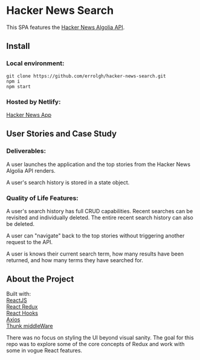 # Hacker News Search
This SPA features the [Hacker News Algolia API](https://hn.algolia.com/api/).

## Install
### Local environment:
```
git clone https://github.com/errolgh/hacker-news-search.git
npm i
npm start
```
### Hosted by Netlify:
[Hacker News App](https://cranky-stonebraker-12c9f2.netlify.app/)

## User Stories and Case Study
### Deliverables:
A user launches the application and the top stories from the Hacker News Algolia API renders.

A user's search history is stored in a state object.

### Quality of Life Features:
A user's search history has full CRUD capabilities. Recent searches can be revisited and individually deleted. The entire recent search history can also be deleted.

A user can "navigate" back to the top stories without triggering another request to the API.

A user is knows their current search term, how many results have been returned, and how many terms they have searched for.

## About the Project

Built with:\
[ReactJS](https://reactjs.org/)\
[React Redux](https://redux.js.org/)\
[React Hooks](https://reactjs.org/docs/hooks-intro.html/)\
[Axios](https://www.npmjs.com/package/axios/)\
[Thunk middleWare](https://github.com/reduxjs/redux-thunk/)

There was no focus on styling the UI beyond visual sanity. The goal for this repo was to explore some of the core concepts of Redux and work with some in vogue React features.
